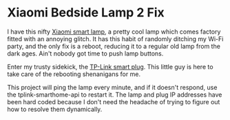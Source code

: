 # Xiaomi Bedside Lamp 2 Fix

I have this nifty [Xiaomi smart lamp](https://www.mi.com/global/product/mi-bedside-lamp-2/), a pretty cool lamp which comes factory fitted with an annoying glitch. It has this habit of randomly ditching my Wi-Fi party, and the only fix is a reboot, reducing it to a regular old lamp from the dark ages. Ain't nobody got time to push lamp buttons.

Enter my trusty sidekick, the [TP-Link smart plug](https://www.tp-link.com/za/home-networking/smart-plug/hs100/). This little guy is here to take care of the rebooting shenanigans for me.

This project will ping the lamp every minute, and if it doesn't respond, use the tplink-smarthome-api to restart it. The lamp and plug IP addresses have been hard coded because I don't need the headache of trying to figure out how to resolve them dynamically.
